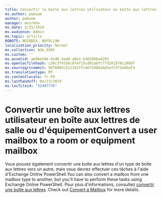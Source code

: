 ```yaml
---
title: Convertir la boîte aux lettres utilisateur en boîte aux lettres partagée
ms.author: pebaum
author: pebaum
manager: mnirkhe
ms.date: 2/25/2018
ms.audience: Admin
ms.topic: article
ROBOTS: NOINDEX, NOFOLLOW
localization_priority: Normal
ms.collection: Adm_O365
ms.custom: ''
ms.assetid: ab08e594-ded6-4ad8-a0e1-b365960a4293
ms.openlocfilehash: c38c3f9156c87ef15cd01abfc77d181978c28887
ms.sourcegitcommit: 9d78905c512192ffc4675468abd2efc5f2e4baf4
ms.translationtype: MT
ms.contentlocale: fr-FR
ms.lasthandoff: 04/23/2019
ms.locfileid: "32407776"
---
```

# <a name="convert-a-user-mailbox-to-a-room-or-equipment-mailbox"></a><span data-ttu-id="81767-102">Convertir une boîte aux lettres utilisateur en boîte aux lettres de salle ou d'équipement</span><span class="sxs-lookup"><span data-stu-id="81767-102">Convert a user mailbox to a room or equipment mailbox</span></span>

<span data-ttu-id="81767-103">Vous pouvez également convertir une boîte aux lettres d'un type de boîte aux lettres vers un autre, mais vous devrez effectuer ces tâches à l'aide d'Exchange Online PowerShell.</span><span class="sxs-lookup"><span data-stu-id="81767-103">You can also convert a mailbox from one mailbox type to another, but you'll have to perform these tasks using Exchange Online PowerShell.</span></span> <span data-ttu-id="81767-104">Pour plus d'informations, consultez [convertir une boîte aux lettres](https://go.microsoft.com/fwlink/p/?LinkId=832875) .</span><span class="sxs-lookup"><span data-stu-id="81767-104">Check out [Convert a Mailbox](https://go.microsoft.com/fwlink/p/?LinkId=832875) for more details.</span></span> 
  

